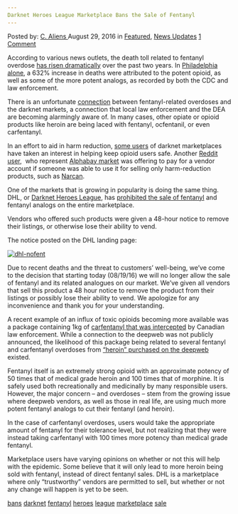 ```yaml
---
Darknet Heroes League Marketplace Bans the Sale of Fentanyl
---
```

<article class="post-listing post-15266 post type-post status-publish format-standard has-post-thumbnail hentry  tag-bans tag-darknet tag-fentanyl tag-heroes tag-league tag-sale">
    <div class="post-inner">
        <span>Posted by: <a href="https://www.deepdotweb.com/author/caliens/" title="">C. Aliens </a></span>
    <span>August 29, 2016</span>
    <span>in <a href="https://www.deepdotweb.com/category/deepdot-news/" rel="category tag">Featured</a>, <a href="https://www.deepdotweb.com/category/news-updates/" rel="category tag">News Updates</a></span>
    <span><a href="https://www.deepdotweb.com/2016/08/29/darknet-heroes-league-marketplace-bans-sale-fentanyl/#comments">1 Comment</a></span>
    </p>
    <div class="clear"></div>
    <div class="entry">
    <p>According to various news outlets, the death toll related to fentanyl overdose <a href="https://www.deepdotweb.com/2016/07/26/fentanyl-abuse-rise-u-s/">has risen dramatically</a> over the past two years. In <a href="http://www.nbcphiladelphia.com/news/local/Fentanyl-Overdose-Deaths-Skyrocket-636-Percent-Over-Two-Years-in-Philadelphia-City-Officials-Say-Prevention-Is-Key-to-Saving-Lives-390706181.html">Philadelphia alone</a>, a 632% increase in deaths were attributed to the potent opioid, as well as some of the more potent analogs, as recorded by both the CDC and law enforcement.</p>
    <p>There is an unfortunate <a href="https://www.deepdotweb.com/2016/05/30/police-say-fentanyl-bust-ties-dark-net/">connection</a> between fentanyl-related overdoses and the darknet markets, a connection that local law enforcement and the DEA are becoming alarmingly aware of. In many cases, other opiate or opioid products like heroin are being laced with fentanyl, ocfentanil, or even carfentanyl.</p>
    <p>In an effort to aid in harm reduction, <a href="https://www.reddit.com/r/DarkNetMarkets/comments/4xy9qt/narcan_nasal_sprays/">some users</a> of darknet marketplaces have taken an interest in helping keep opioid users safe. Another <a href="https://www.reddit.com/user/trappy_ab">Reddit user</a>,  who represent <a href="http://www.deepdotweb.com/marketplace-directory/listing/alphabay/">Alphabay market</a> was offering to pay for a vendor account if someone was able to use it for selling only harm-reduction products, such as <a href="https://en.wikipedia.org/wiki/Naloxone">Narcan</a>.</p>
    <p>One of the markets that is growing in popularity is doing the same thing. DHL, or <a href="https://www.deepdotweb.com/marketplace-directory/listing/darknet-heroes-league/">Darknet Heroes League</a>, has <a href="https://www.reddit.com/r/DarkNetMarkets/comments/4yl8ek/psa_sales_of_fentanyl_banned_on_dhl/">prohibited the sale of fentanyl</a> and fentanyl analogs on the entire marketplace.</p>
    <p>Vendors who offered such products were given a 48-hour notice to remove their listings, or otherwise lose their ability to vend.</p>
    <p>The notice posted on the DHL landing page:</p>
    <p><a href="/imgs/2016/08/dhl-nofent.png"><img class="aligncenter size-full wp-image-15267" src="/imgs/2016/08/dhl-nofent.png" alt="dhl-nofent" width="597" height="155" srcset="/imgs/2016/08/dhl-nofent.png 597w, /imgs/2016/08/dhl-nofent-300x78.png 300w" sizes="(max-width: 597px) 100vw, 597px"/></a></p>
    <p>Due to recent deaths and the threat to customers&#8217; well-being, we&#8217;ve come to the decision that starting today (08/19/16) we will no longer allow the sale of fentanyl and its related analogues on our market. We&#8217;ve given all vendors that sell this product a 48 hour notice to remove the product from their listings or possibly lose their ability to vend. We apologize for any inconvenience and thank you for your understanding.</p>
    <p>A recent example of an influx of toxic opioids becoming more available was a package containing 1kg of <a href="https://www.deepdotweb.com/2016/08/18/police-intercept-package-mail-containing-1kg-carfentanil/">carfentanyl that was intercepted</a> by Canadian law enforcement. While a connection to the deepweb was not publicly announced, the likelihood of this package being related to several fentanyl and carfentanyl overdoses from <a href="https://www.deepdotweb.com/2015/10/17/warning-fentanyl-being-sold-as-heroin/">“heroin” purchased on the deepweb</a> existed.</p>
    <p>Fentanyl itself is an extremely strong opioid with an approximate potency of 50 times that of medical grade heroin and 100 times that of morphine. It is safely used both recreationally and medicinally by many responsible users. However, the major concern – and overdoses – stem from the growing issue where deepweb vendors, as well as those in real life, are using much more potent fentanyl analogs to cut their fentanyl (and heroin).</p>
    <p>In the case of carfentanyl overdoses, users would take the appropriate amount of fentanyl for their tolerance level, but not realizing that they were instead taking carfentanyl with 100 times more potency than medical grade fentanyl.</p>
    <p>Marketplace users have varying opinions on whether or not this will help with the epidemic. Some believe that it will only lead to more heroin being sold with fentanyl, instead of direct fentanyl sales. DHL is a marketplace where only “trustworthy” vendors are permitted to sell, but whether or not any change will happen is yet to be seen.</p>
    </div>
    <a href="https://www.deepdotweb.com/tag/bans/" rel="tag">bans</a> <a href="https://www.deepdotweb.com/tag/darknet/" rel="tag">darknet</a> <a href="https://www.deepdotweb.com/tag/fentanyl/" rel="tag">fentanyl</a> <a href="https://www.deepdotweb.com/tag/heroes/" rel="tag">heroes</a> <a href="https://www.deepdotweb.com/tag/league/" rel="tag">league</a> <a href="https://www.deepdotweb.com/tag/marketplace/" rel="tag">marketplace</a> <a href="https://www.deepdotweb.com/tag/sale/" rel="tag">sale</a></span> <span style="display:none" class="updated">2016-08-29</span>
    <div style="display:none" class="vcard author" itemprop="author" itemscope itemtype="http://schema.org/Person"><strong class="fn" itemprop="name"><a href="https://www.deepdotweb.com/author/caliens/" title="Posts by C. Aliens" rel="author">C. Aliens</a></strong></div>
    </div>
</article>

